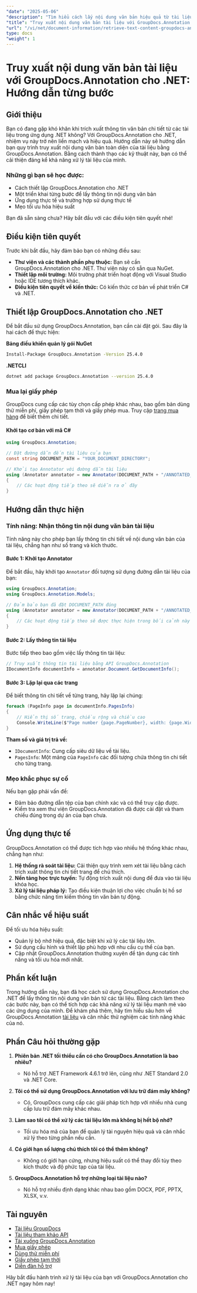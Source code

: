 ```yaml
---
"date": "2025-05-06"
"description": "Tìm hiểu cách lấy nội dung văn bản hiệu quả từ tài liệu bằng GroupDocs.Annotation cho .NET. Thực hiện theo hướng dẫn từng bước này để nâng cao khả năng xử lý tài liệu của bạn."
"title": "Truy xuất nội dung văn bản tài liệu với GroupDocs.Annotation cho .NET&#58; Hướng dẫn từng bước"
"url": "/vi/net/document-information/retrieve-text-content-groupdocs-annotation-net/"
type: docs
"weight": 1
---
```


# Truy xuất nội dung văn bản tài liệu với GroupDocs.Annotation cho .NET: Hướng dẫn từng bước

## Giới thiệu

Bạn có đang gặp khó khăn khi trích xuất thông tin văn bản chi tiết từ các tài liệu trong ứng dụng .NET không? Với GroupDocs.Annotation cho .NET, nhiệm vụ này trở nên liền mạch và hiệu quả. Hướng dẫn này sẽ hướng dẫn bạn quy trình truy xuất nội dung văn bản toàn diện của tài liệu bằng GroupDocs.Annotation. Bằng cách thành thạo các kỹ thuật này, bạn có thể cải thiện đáng kể khả năng xử lý tài liệu của mình.

### Những gì bạn sẽ học được:
- Cách thiết lập GroupDocs.Annotation cho .NET
- Một triển khai từng bước để lấy thông tin nội dung văn bản
- Ứng dụng thực tế và trường hợp sử dụng thực tế
- Mẹo tối ưu hóa hiệu suất

Bạn đã sẵn sàng chưa? Hãy bắt đầu với các điều kiện tiên quyết nhé!

## Điều kiện tiên quyết

Trước khi bắt đầu, hãy đảm bảo bạn có những điều sau:

- **Thư viện và các thành phần phụ thuộc:** Bạn sẽ cần GroupDocs.Annotation cho .NET. Thư viện này có sẵn qua NuGet.
- **Thiết lập môi trường:** Môi trường phát triển hoạt động với Visual Studio hoặc IDE tương thích khác.
- **Điều kiện tiên quyết về kiến thức:** Có kiến thức cơ bản về phát triển C# và .NET.

## Thiết lập GroupDocs.Annotation cho .NET

Để bắt đầu sử dụng GroupDocs.Annotation, bạn cần cài đặt gói. Sau đây là hai cách để thực hiện:

**Bảng điều khiển quản lý gói NuGet**
```bash
Install-Package GroupDocs.Annotation -Version 25.4.0
```

**.NETCLI**
```bash
dotnet add package GroupDocs.Annotation --version 25.4.0
```

### Mua lại giấy phép

GroupDocs cung cấp các tùy chọn cấp phép khác nhau, bao gồm bản dùng thử miễn phí, giấy phép tạm thời và giấy phép mua. Truy cập [trang mua hàng](https://purchase.groupdocs.com/buy) để biết thêm chi tiết.

#### Khởi tạo cơ bản với mã C#

```csharp
using GroupDocs.Annotation;

// Đặt đường dẫn đến tài liệu của bạn
const string DOCUMENT_PATH = "YOUR_DOCUMENT_DIRECTORY";

// Khởi tạo Annotator với đường dẫn tài liệu
using (Annotator annotator = new Annotator(DOCUMENT_PATH + "/ANNOTATED_DOCX"))
{
    // Các hoạt động tiếp theo sẽ diễn ra ở đây
}
```

## Hướng dẫn thực hiện

### Tính năng: Nhận thông tin nội dung văn bản tài liệu

Tính năng này cho phép bạn lấy thông tin chi tiết về nội dung văn bản của tài liệu, chẳng hạn như số trang và kích thước.

#### Bước 1: Khởi tạo Annotator

Để bắt đầu, hãy khởi tạo `Annotator` đối tượng sử dụng đường dẫn tài liệu của bạn:

```csharp
using GroupDocs.Annotation;
using GroupDocs.Annotation.Models;

// Đảm bảo bạn đã đặt DOCUMENT_PATH đúng
using (Annotator annotator = new Annotator(DOCUMENT_PATH + "/ANNOTATED_DOCX"))
{
    // Các hoạt động tiếp theo sẽ được thực hiện trong bối cảnh này
}
```

#### Bước 2: Lấy thông tin tài liệu

Bước tiếp theo bao gồm việc lấy thông tin tài liệu:

```csharp
// Truy xuất thông tin tài liệu bằng API GroupDocs.Annotation
IDocumentInfo documentInfo = annotator.Document.GetDocumentInfo();
```

#### Bước 3: Lặp lại qua các trang

Để biết thông tin chi tiết về từng trang, hãy lặp lại chúng:

```csharp
foreach (PageInfo page in documentInfo.PagesInfo)
{
    // Hiển thị số trang, chiều rộng và chiều cao
    Console.WriteLine($"Page number {page.PageNumber}, width: {page.Width} and height: {page.Height}");
}
```

**Tham số và giá trị trả về:**
- `IDocumentInfo`: Cung cấp siêu dữ liệu về tài liệu.
- `PagesInfo`: Một mảng của `PageInfo` các đối tượng chứa thông tin chi tiết cho từng trang.

### Mẹo khắc phục sự cố

Nếu bạn gặp phải vấn đề:
- Đảm bảo đường dẫn tệp của bạn chính xác và có thể truy cập được.
- Kiểm tra xem thư viện GroupDocs.Annotation đã được cài đặt và tham chiếu đúng trong dự án của bạn chưa.

## Ứng dụng thực tế

GroupDocs.Annotation có thể được tích hợp vào nhiều hệ thống khác nhau, chẳng hạn như:
1. **Hệ thống rà soát tài liệu:** Cải thiện quy trình xem xét tài liệu bằng cách trích xuất thông tin chi tiết trang để chú thích.
2. **Nền tảng học trực tuyến:** Tự động trích xuất nội dung để đưa vào tài liệu khóa học.
3. **Xử lý tài liệu pháp lý:** Tạo điều kiện thuận lợi cho việc chuẩn bị hồ sơ bằng chức năng tìm kiếm thông tin văn bản tự động.

## Cân nhắc về hiệu suất

Để tối ưu hóa hiệu suất:
- Quản lý bộ nhớ hiệu quả, đặc biệt khi xử lý các tài liệu lớn.
- Sử dụng cấu hình và thiết lập phù hợp với nhu cầu cụ thể của bạn.
- Cập nhật GroupDocs.Annotation thường xuyên để tận dụng các tính năng và tối ưu hóa mới nhất.

## Phần kết luận

Trong hướng dẫn này, bạn đã học cách sử dụng GroupDocs.Annotation cho .NET để lấy thông tin nội dung văn bản từ các tài liệu. Bằng cách làm theo các bước này, bạn có thể tích hợp các khả năng xử lý tài liệu mạnh mẽ vào các ứng dụng của mình. Để khám phá thêm, hãy tìm hiểu sâu hơn về GroupDocs.Annotation [tài liệu](https://docs.groupdocs.com/annotation/net/) và cân nhắc thử nghiệm các tính năng khác của nó.

## Phần Câu hỏi thường gặp

1. **Phiên bản .NET tối thiểu cần có cho GroupDocs.Annotation là bao nhiêu?**
   - Nó hỗ trợ .NET Framework 4.6.1 trở lên, cũng như .NET Standard 2.0 và .NET Core.

2. **Tôi có thể sử dụng GroupDocs.Annotation với lưu trữ đám mây không?**
   - Có, GroupDocs cung cấp các giải pháp tích hợp với nhiều nhà cung cấp lưu trữ đám mây khác nhau.

3. **Làm sao tôi có thể xử lý các tài liệu lớn mà không bị hết bộ nhớ?**
   - Tối ưu hóa mã của bạn để quản lý tài nguyên hiệu quả và cân nhắc xử lý theo từng phần nếu cần.

4. **Có giới hạn số lượng chú thích tôi có thể thêm không?**
   - Không có giới hạn cứng, nhưng hiệu suất có thể thay đổi tùy theo kích thước và độ phức tạp của tài liệu.

5. **GroupDocs.Annotation hỗ trợ những loại tài liệu nào?**
   - Nó hỗ trợ nhiều định dạng khác nhau bao gồm DOCX, PDF, PPTX, XLSX, v.v.

## Tài nguyên
- [Tài liệu GroupDocs](https://docs.groupdocs.com/annotation/net/)
- [Tài liệu tham khảo API](https://reference.groupdocs.com/annotation/net/)
- [Tải xuống GroupDocs.Annotation](https://releases.groupdocs.com/annotation/net/)
- [Mua giấy phép](https://purchase.groupdocs.com/buy)
- [Dùng thử miễn phí](https://releases.groupdocs.com/annotation/net/)
- [Giấy phép tạm thời](https://purchase.groupdocs.com/temporary-license/)
- [Diễn đàn hỗ trợ](https://forum.groupdocs.com/c/annotation/) 

Hãy bắt đầu hành trình xử lý tài liệu của bạn với GroupDocs.Annotation cho .NET ngay hôm nay!